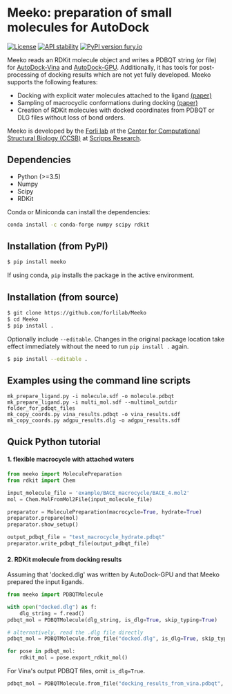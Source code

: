 # Meeko: preparation of small molecules for AutoDock

[![License](https://img.shields.io/badge/License-Apache%202.0-blue.svg)](https://opensource.org/licenses/Apache-2.0)
[![API stability](https://img.shields.io/badge/stable%20API-no-orange)](https://shields.io/)
[![PyPI version fury.io](https://img.shields.io/badge/version-0.3.0-green.svg)](https://pypi.python.org/pypi/ansicolortags/)

Meeko reads an RDKit molecule object and writes a PDBQT string (or file)
for [AutoDock-Vina](https://github.com/ccsb-scripps/AutoDock-Vina)
and [AutoDock-GPU](https://github.com/ccsb-scripps/AutoDock-GPU). Additionally, it has tools for post-processing
of docking results which are not yet fully developed. Meeko supports the following features:
* Docking with explicit water molecules attached to the ligand [(paper)](https://pubs.acs.org/doi/abs/10.1021/jm2005145)
* Sampling of macrocyclic conformations during docking [(paper)](https://link.springer.com/article/10.1007/s10822-019-00241-9)
* Creation of RDKit molecules with docked coordinates from PDBQT or DLG files without loss of bond orders.

Meeko is developed by the [Forli lab](https://forlilab.org/) at the
[Center for Computational Structural Biology (CCSB)](https://ccsb.scripps.edu)
at [Scripps Research](https://www.scripps.edu/).

## Dependencies

* Python (>=3.5)
* Numpy
* Scipy
* RDKit

Conda or Miniconda can install the dependencies:
```bash
conda install -c conda-forge numpy scipy rdkit
```

## Installation (from PyPI)
```bash
$ pip install meeko
```
If using conda, `pip` installs the package in the active environment.

## Installation (from source)

```bash
$ git clone https://github.com/forlilab/Meeko
$ cd Meeko
$ pip install .
```

Optionally include `--editable`. Changes in the original package location
take effect immediately without the need to run `pip install .` again.
```bash
$ pip install --editable .
```

## Examples using the command line scripts
```console
mk_prepare_ligand.py -i molecule.sdf -o molecule.pdbqt
mk_prepare_ligand.py -i multi_mol.sdf --multimol_outdir folder_for_pdbqt_files
mk_copy_coords.py vina_results.pdbqt -o vina_results.sdf
mk_copy_coords.py adgpu_results.dlg -o adgpu_results.sdf
```

## Quick Python tutorial

#### 1. flexible macrocycle with attached waters

```python
from meeko import MoleculePreparation
from rdkit import Chem

input_molecule_file = 'example/BACE_macrocycle/BACE_4.mol2'
mol = Chem.MolFromMol2File(input_molecule_file)

preparator = MoleculePreparation(macrocycle=True, hydrate=True)
preparator.prepare(mol)
preparator.show_setup()

output_pdbqt_file = "test_macrocycle_hydrate.pdbqt"
preparator.write_pdbqt_file(output_pdbqt_file)
```

#### 2. RDKit molecule from docking results

Assuming that 'docked.dlg' was written by AutoDock-GPU and that Meeko prepared the input ligands.

```python
from meeko import PDBQTMolecule

with open("docked.dlg") as f:
    dlg_string = f.read()
pdbqt_mol = PDBQTMolecule(dlg_string, is_dlg=True, skip_typing=True)

# alternatively, read the .dlg file directly
pdbqt_mol = PDBQTMolecule.from_file("docked.dlg", is_dlg=True, skip_typing=True)

for pose in pdbqt_mol:
    rdkit_mol = pose.export_rdkit_mol()
```

For Vina's output PDBQT files, omit `is_dlg=True`.
```python
pdbqt_mol = PDBQTMolecule.from_file("docking_results_from_vina.pdbqt", skip_typing=True)
```
